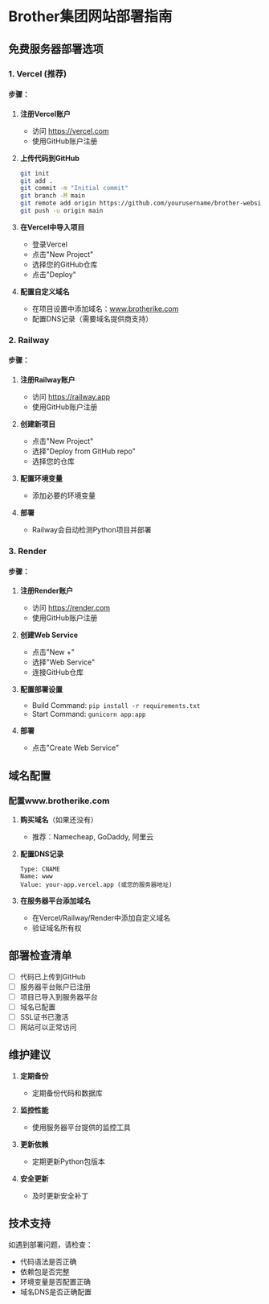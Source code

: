 # Brother集团网站部署指南

## 免费服务器部署选项

### 1. Vercel (推荐)

#### 步骤：
1. **注册Vercel账户**
   - 访问 https://vercel.com
   - 使用GitHub账户注册

2. **上传代码到GitHub**
   ```bash
   git init
   git add .
   git commit -m "Initial commit"
   git branch -M main
   git remote add origin https://github.com/yourusername/brother-website.git
   git push -u origin main
   ```

3. **在Vercel中导入项目**
   - 登录Vercel
   - 点击"New Project"
   - 选择您的GitHub仓库
   - 点击"Deploy"

4. **配置自定义域名**
   - 在项目设置中添加域名：www.brotherike.com
   - 配置DNS记录（需要域名提供商支持）

### 2. Railway

#### 步骤：
1. **注册Railway账户**
   - 访问 https://railway.app
   - 使用GitHub账户注册

2. **创建新项目**
   - 点击"New Project"
   - 选择"Deploy from GitHub repo"
   - 选择您的仓库

3. **配置环境变量**
   - 添加必要的环境变量

4. **部署**
   - Railway会自动检测Python项目并部署

### 3. Render

#### 步骤：
1. **注册Render账户**
   - 访问 https://render.com
   - 使用GitHub账户注册

2. **创建Web Service**
   - 点击"New +"
   - 选择"Web Service"
   - 连接GitHub仓库

3. **配置部署设置**
   - Build Command: `pip install -r requirements.txt`
   - Start Command: `gunicorn app:app`

4. **部署**
   - 点击"Create Web Service"

## 域名配置

### 配置www.brotherike.com

1. **购买域名**（如果还没有）
   - 推荐：Namecheap, GoDaddy, 阿里云

2. **配置DNS记录**
   ```
   Type: CNAME
   Name: www
   Value: your-app.vercel.app (或您的服务器地址)
   ```

3. **在服务器平台添加域名**
   - 在Vercel/Railway/Render中添加自定义域名
   - 验证域名所有权

## 部署检查清单

- [ ] 代码已上传到GitHub
- [ ] 服务器平台账户已注册
- [ ] 项目已导入到服务器平台
- [ ] 域名已配置
- [ ] SSL证书已激活
- [ ] 网站可以正常访问

## 维护建议

1. **定期备份**
   - 定期备份代码和数据库

2. **监控性能**
   - 使用服务器平台提供的监控工具

3. **更新依赖**
   - 定期更新Python包版本

4. **安全更新**
   - 及时更新安全补丁

## 技术支持

如遇到部署问题，请检查：
- 代码语法是否正确
- 依赖包是否完整
- 环境变量是否配置正确
- 域名DNS是否正确配置 